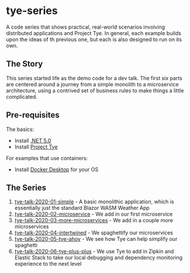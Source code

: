 # tye-series
A code series that shows practical, real-world scenarios involving distributed applications and Project Tye.  In general, each example builds upon the ideas of th previous one, but each is also designed to run on its own.

## The Story
This series started life as the demo code for a dev talk.  The first six parts are centered around a journey from a simple monolith to a microservice architecture, using a contrived set of business rules to make things a little complicated.

## Pre-requisites 
The basics:
* Install [.NET 5.0](https://dotnet.microsoft.com/download/dotnet/5.0)
* Install [Project Tye](https://github.com/dotnet/tye)

For examples that use containers:
* Install [Docker Desktop](https://www.docker.com/products/docker-desktop) for your OS

## The Series
1. [tye-talk-2020-01-simple](tye-talk-2020-01-simple) - A basic monolithic application, which is essentially just the standard Blazor WASM Weather App
1. [tye-talk-2020-02-microservice](tye-talk-2020-02-microservice) - We add in our first microservice
1. [tye-talk-2020-03-more-microservices](tye-talk-2020-03-more-microservices) - We add in a couple more microservices
1. [tye-talk-2020-04-intertwined](tye-talk-2020-04-intertwined) - We spaghettify our microservices
1. [tye-talk-2020-05-tye-ahoy](tye-talk-2020-05-tye-ahoy) - We see how Tye can help simplify our spaghetti
1. [tye-talk-2020-06-tye-plus-plus](tye-talk-2020-06-tye-plus-plus) - We use Tye to add in Zipkin and Elastic Stack to take our local debugging and dependency monitoring experience to the next level
